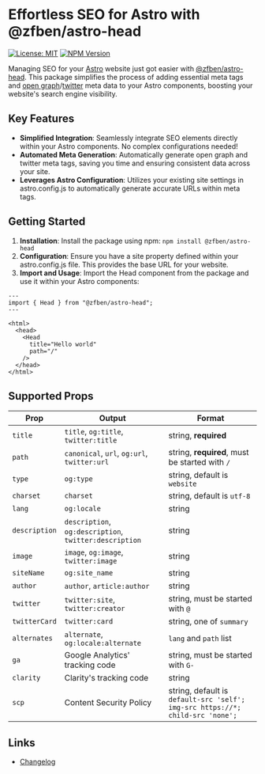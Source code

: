 # Effortless SEO for Astro with @zfben/astro-head

[![License: MIT](https://img.shields.io/npm/l/@zfben/astro-head.svg)](https://github.com/zfben/astro-head/blob/main/LICENSE)
[![NPM Version](https://img.shields.io/npm/v/@zfben/astro-head.svg)](https://www.npmjs.com/package/@zfben/astro-head)

Managing SEO for your [Astro](https://astro.build/) website just got easier with [@zfben/astro-head](https://www.npmjs.com/package/@zfben/astro-head). This package simplifies the process of adding essential meta tags and [open graph](https://ogp.me/)/[twitter](https://developer.twitter.com/en/docs/twitter-for-websites/cards/guides/getting-started) meta data to your Astro components, boosting your website's search engine visibility.

## Key Features

- **Simplified Integration**: Seamlessly integrate SEO elements directly within your Astro components. No complex configurations needed!
- **Automated Meta Generation**: Automatically generate open graph and twitter meta tags, saving you time and ensuring consistent data across your site.
- **Leverages Astro Configuration**: Utilizes your existing site settings in astro.config.js to automatically generate accurate URLs within meta tags.

## Getting Started

1. **Installation**: Install the package using npm: `npm install @zfben/astro-head`
2. **Configuration**: Ensure you have a site property defined within your astro.config.js file. This provides the base URL for your website.
3. **Import and Usage**: Import the Head component from the package and use it within your Astro components:

```astro
---
import { Head } from "@zfben/astro-head";
---

<html>
  <head>
    <Head
      title="Hello world"
      path="/"
    />
  </head>
</html>
```

## Supported Props

Prop | Output | Format
-- | -- | --
`title` | `title`, `og:title`, `twitter:title` | string, **required**
`path` | `canonical`, `url`, `og:url`, `twitter:url` | string, **required**, must be started with `/`
`type` | `og:type` | string, default is `website`
`charset` | `charset` | string, default is `utf-8`
`lang` | `og:locale` | string
`description` | `description`, `og:description`, `twitter:description` | string
`image` | `image`, `og:image`, `twitter:image` | string
`siteName`| `og:site_name` | string
`author` | `author`, `article:author` | string
`twitter` | `twitter:site`, `twitter:creator` | string, must be started with `@`
`twitterCard` | `twitter:card` | string, one of `summary` | `summary_large_image` | `app` | `player`, default is `summary`
`alternates` | `alternate`, `og:locale:alternate` | `lang` and `path` list
`ga` | Google Analytics' tracking code | string, must be started with `G-`
`clarity` | Clarity's tracking code | string
`scp` | Content Security Policy | string, default is `default-src 'self'; img-src https://*; child-src 'none';`

## Links

- [Changelog](./CHANGELOG.md)
